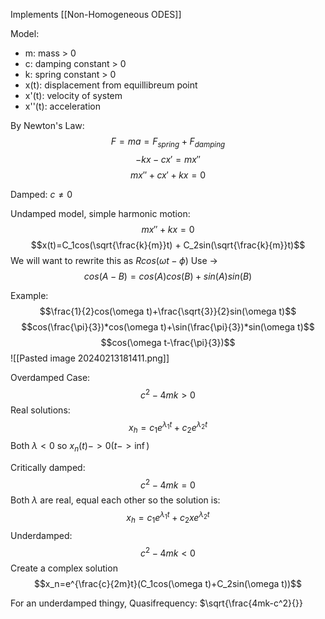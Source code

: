 Implements [[Non-Homogeneous ODES]]

Model:
- m: mass > 0
- c: damping constant > 0
- k: spring constant > 0
- x(t): displacement from equillibreum point
- x'(t): velocity of system
- x''(t): acceleration

By Newton's Law: $$F=ma = F_{spring}+F_{damping}$$$$-kx-cx'=mx''$$
$$mx''+cx'+kx=0$$

Damped: $c\neq0$

Undamped model, simple harmonic motion:
$$mx''+kx=0$$$$x(t)=C_1cos(\sqrt{\frac{k}{m}}t) + C_2sin(\sqrt{\frac{k}{m}}t)$$
We will want to rewrite this as $Rcos(\omega t-\phi)$
Use ->
$$cos(A-B)=cos(A)cos(B)+sin(A)sin(B)$$

Example:
$$\frac{1}{2}cos(\omega t)+\frac{\sqrt{3}}{2}sin(\omega t)$$
$$cos(\frac{\pi}{3})*cos(\omega t)+\sin(\frac{\pi}{3})*sin(\omega t)$$
$$cos(\omega t-\frac{\pi}{3})$$
![[Pasted image 20240213181411.png]]


Overdamped Case:
$$c^2-4mk>0$$ Real solutions:
$$x_h=c_1e^{\lambda_1t}+c_2e^{\lambda_2t}$$
Both $\lambda < 0$ so $x_n(t)->0 (t->\inf)$


Critically damped:
$$c^2-4mk=0$$
Both $\lambda$ are real, equal each other so the solution is:
$$x_h=c_1e^{\lambda_1t}+c_2xe^{\lambda_2t}$$
Underdamped:
$$c^2-4mk<0$$
Create a complex solution
$$x_n=e^{\frac{c}{2m}t}(C_1cos(\omega t)+C_2sin(\omega t))$$

For an underdamped thingy, 
Quasifrequency: $\sqrt{\frac{4mk-c^2}{}}
